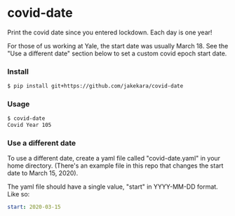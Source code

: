 # covid-date

Print the covid date since you entered lockdown. Each day is one year!

For those of us working at Yale, the start date was usually March
18. See the "Use a different date" section below to set a custom covid
epoch start date.

### Install

```bash
$ pip install git+https://github.com/jakekara/covid-date
```

### Usage

```bash
$ covid-date
Covid Year 105
```

### Use a different date

To use a different date, create a yaml file called "covid-date.yaml"
in your home directory. (There's an example file in this repo that
changes the start date to March 15, 2020).

The yaml file should have a single value, "start" in YYYY-MM-DD
format. Like so:

```yaml
start: 2020-03-15
```